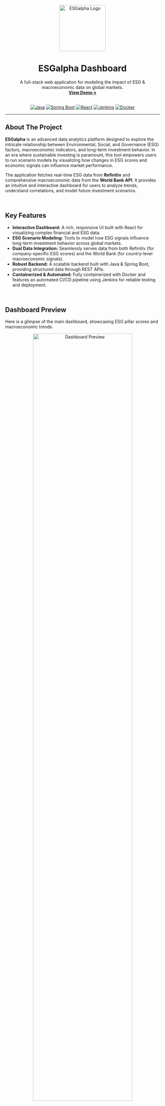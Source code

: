 <div align="center">
  <img src="https://i.imgur.com/k6pT3tB.png" alt="ESGalpha Logo" width="150px" />
  <h1 align="center">ESGalpha Dashboard</h1>
  <p align="center">
    A full-stack web application for modeling the impact of ESG & macroeconomic data on global markets.
    <br />
    <a href="#dashboard-preview"><strong>View Demo »</strong></a>
    <br />
    <br />
  </p>
</div>

<!-- BADGES -->
<div align="center">
  <a href="#"><img src="https://img.shields.io/badge/Java-ED8B00?style=for-the-badge&logo=openjdk&logoColor=white" alt="Java"></a>
  <a href="#"><img src="https://img.shields.io/badge/Spring_Boot-6DB33F?style=for-the-badge&logo=spring-boot&logoColor=white" alt="Spring Boot"></a>
  <a href="#"><img src="https://img.shields.io/badge/React-20232A?style=for-the-badge&logo=react&logoColor=61DAFB" alt="React"></a>
  <a href="#"><img src="https://img.shields.io/badge/Jenkins-D24939?style=for-the-badge&logo=jenkins&logoColor=white" alt="Jenkins"></a>
  <a href="#"><img src="https://img.shields.io/badge/Docker-2496ED?style=for-the-badge&logo=docker&logoColor=white" alt="Docker"></a>
</div>

---

## About The Project

**ESGalpha** is an advanced data analytics platform designed to explore the intricate relationship between Environmental, Social, and Governance (ESG) factors, macroeconomic indicators, and long-term investment behavior. In an era where sustainable investing is paramount, this tool empowers users to run scenario models by visualizing how changes in ESG scores and economic signals can influence market performance.

The application fetches real-time ESG data from **Refinitiv** and comprehensive macroeconomic data from the **World Bank API**. It provides an intuitive and interactive dashboard for users to analyze trends, understand correlations, and model future investment scenarios.

<br>

## Key Features

* **Interactive Dashboard:** A rich, responsive UI built with React for visualizing complex financial and ESG data.
* **ESG Scenario Modeling:** Tools to model how ESG signals influence long-term investment behavior across global markets.
* **Dual Data Integration:** Seamlessly serves data from both Refinitiv (for company-specific ESG scores) and the World Bank (for country-level macroeconomic signals).
* **Robust Backend:** A scalable backend built with Java & Spring Boot, providing structured data through REST APIs.
* **Containerized & Automated:** Fully containerized with Docker and features an automated CI/CD pipeline using Jenkins for reliable testing and deployment.

<br>

## Dashboard Preview

Here is a glimpse of the main dashboard, showcasing ESG pillar scores and macroeconomic trends.

<p align="center">
  <img src="https://i.imgur.com/g8o2T8f.png" alt="Dashboard Preview" width="80%">
</p>

Users can drill down into specific metrics and model scenarios using interactive controls.

<p align="center">
  <img src="https://i.imgur.com/Bf1o5Fk.png" alt="Dashboard Detail View" width="80%">
</p>

<br>

## Tech Stack

This project leverages a modern, full-stack architecture.

| Component    | Technologies                                                                                                                                                                                           |
| ------------ | ------------------------------------------------------------------------------------------------------------------------------------------------------------------------------------------------------ |
| **Frontend** | `React` `JavaScript` `Axios` `Recharts` `HTML5` `CSS3`                                                                                                                                                   |
| **Backend** | `Java` `Spring Boot` `Spring Web` `Maven`                                                                                                                                                                |
| **DevOps** | `Git` `GitHub` `Docker` `Jenkins`                                                                                                                                                                        |
| **Data Sources** | `Refinitiv ESG API` `World Bank Open Data API`                                                                                                                                                       |

<br>

## System Architecture

The application follows a classic microservice-oriented architecture, with a clear separation between the frontend client and the backend data provider.

<p align="center">
  <img src="https://i.imgur.com/dK3fW1v.png" alt="System Architecture Diagram">
</p>

<br>

## Getting Started

To get a local copy up and running, follow these simple steps.

### Prerequisites

* **Git:** [https://git-scm.com/downloads](https://git-scm.com/downloads)
* **JDK 17+:** We recommend a distribution like Amazon Corretto or Eclipse Temurin.
* **Node.js & npm:** [https://nodejs.org/](https://nodejs.org/)
* **Docker:** [https://www.docker.com/products/docker-desktop/](https://www.docker.com/products/docker-desktop/)

### Installation & Setup

1.  **Clone the repository:**
    ```bash
    git clone [https://github.com/YourUsername/ESGalpha-Dashboard.git](https://github.com/YourUsername/ESGalpha-Dashboard.git)
    cd ESGalpha-Dashboard
    ```
    *Replace `YourUsername` and `ESGalpha-Dashboard` with your actual GitHub details.*

2.  **Run the Backend Server:**
    * Open the project in IntelliJ IDEA.
    * Navigate to the `Run` tool window.
    * Select `BackendApplication` and click the "Run" button.
    * The server will start on `http://localhost:8080`.

3.  **Run the Frontend Client:**
    * Open a new terminal in IntelliJ.
    * Navigate to the frontend directory: `cd frontend`
    * Install NPM packages: `npm install`
    * Start the development server: `npm start`
    * Your browser will open to `http://localhost:3000`.

<br>

## License

Distributed under the MIT License. See `LICENSE` for more information.

<br>

## Contact

Devansh Chaudhary - [devansh-codes](https://github.com/devansh-codes) <!-- Update with your GitHub profile link -->

Project Link: [https://github.com/devansh-codes/fullstack-ESG](https://github.com/devansh-codes/fullstack-ESG) <!-- Update with your repo link -->

